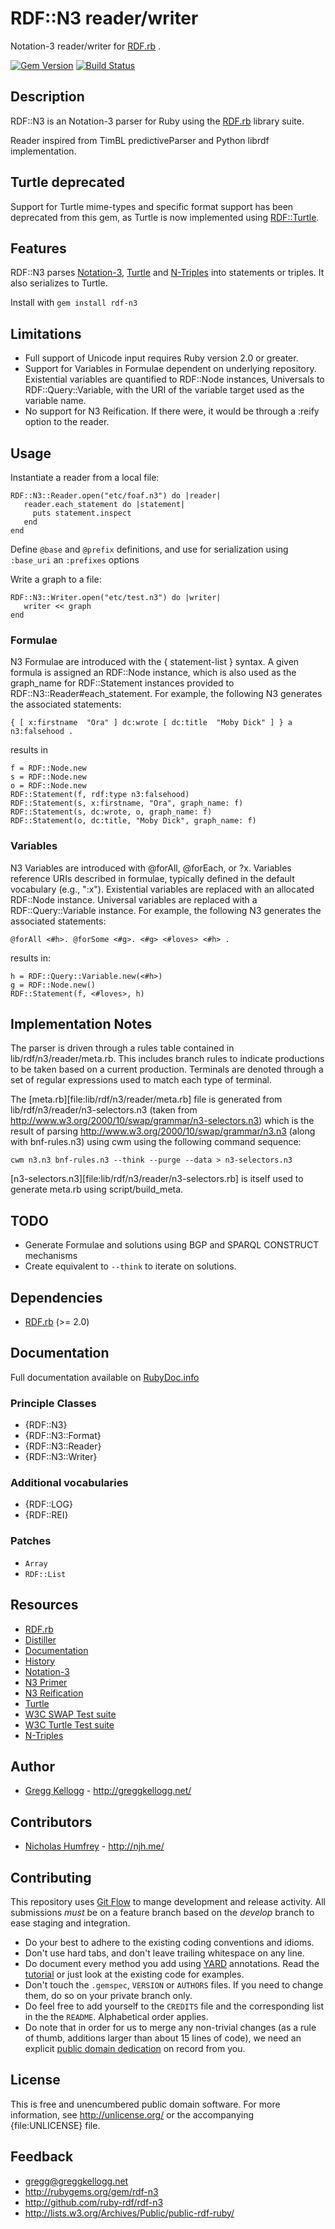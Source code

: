 # RDF::N3 reader/writer
Notation-3 reader/writer for [RDF.rb][RDF.rb] .

[![Gem Version](https://badge.fury.io/rb/rdf-n3.png)](http://badge.fury.io/rb/rdf-n3)
[![Build Status](https://travis-ci.org/ruby-rdf/rdf-n3.png?branch=master)](http://travis-ci.org/ruby-rdf/rdf-n3)

## Description
RDF::N3 is an Notation-3 parser for Ruby using the [RDF.rb][RDF.rb]  library suite.

Reader inspired from TimBL predictiveParser and Python librdf implementation.

## Turtle deprecated
Support for Turtle mime-types and specific format support has been deprecated from this gem,
as Turtle is now implemented using [RDF::Turtle][RDF::Turtle].

## Features
RDF::N3 parses [Notation-3][N3], [Turtle][Turtle] and [N-Triples][N-Triples] into statements or triples. It also serializes to Turtle.

Install with `gem install rdf-n3`

## Limitations
* Full support of Unicode input requires Ruby version 2.0 or greater.
* Support for Variables in Formulae dependent on underlying repository. Existential variables are quantified to RDF::Node instances, Universals to RDF::Query::Variable, with the URI of the variable target used as the variable name.
* No support for N3 Reification. If there were, it would be through a :reify option to the reader.

## Usage
Instantiate a reader from a local file:

    RDF::N3::Reader.open("etc/foaf.n3") do |reader|
       reader.each_statement do |statement|
         puts statement.inspect
       end
    end

Define `@base` and `@prefix` definitions, and use for serialization using `:base_uri` an `:prefixes` options

Write a graph to a file:

    RDF::N3::Writer.open("etc/test.n3") do |writer|
       writer << graph
    end

### Formulae
N3 Formulae are introduced with the { statement-list } syntax. A given formula is assigned an RDF::Node instance, which is also used as the graph_name for RDF::Statement instances provided to RDF::N3::Reader#each_statement. For example, the following N3 generates the associated statements:

    { [ x:firstname  "Ora" ] dc:wrote [ dc:title  "Moby Dick" ] } a n3:falsehood .
  
results in

    f = RDF::Node.new
    s = RDF::Node.new
    o = RDF::Node.new
    RDF::Statement(f, rdf:type n3:falsehood)
    RDF::Statement(s, x:firstname, "Ora", graph_name: f)
    RDF::Statement(s, dc:wrote, o, graph_name: f)
    RDF::Statement(o, dc:title, "Moby Dick", graph_name: f)

### Variables
N3 Variables are introduced with @forAll, @forEach, or ?x. Variables reference URIs described in formulae, typically defined in the default vocabulary (e.g., ":x"). Existential variables are replaced with an allocated RDF::Node instance. Universal variables are replaced with a RDF::Query::Variable instance. For example, the following N3 generates the associated statements:

    @forAll <#h>. @forSome <#g>. <#g> <#loves> <#h> .

results in:

    h = RDF::Query::Variable.new(<#h>)
    g = RDF::Node.new()
    RDF::Statement(f, <#loves>, h)

## Implementation Notes
The parser is driven through a rules table contained in lib/rdf/n3/reader/meta.rb. This includes
branch rules to indicate productions to be taken based on a current production. Terminals are denoted
through a set of regular expressions used to match each type of terminal.

The [meta.rb][file:lib/rdf/n3/reader/meta.rb] file is generated from lib/rdf/n3/reader/n3-selectors.n3
(taken from http://www.w3.org/2000/10/swap/grammar/n3-selectors.n3) which is the result of parsing
http://www.w3.org/2000/10/swap/grammar/n3.n3 (along with bnf-rules.n3) using cwm using the following command sequence:

    cwm n3.n3 bnf-rules.n3 --think --purge --data > n3-selectors.n3

[n3-selectors.n3][file:lib/rdf/n3/reader/n3-selectors.rb] is itself used to generate meta.rb using script/build_meta.

## TODO
* Generate Formulae and solutions using BGP and SPARQL CONSTRUCT mechanisms
* Create equivalent to `--think` to iterate on solutions.

## Dependencies
* [RDF.rb](http://rubygems.org/gems/rdf) (>= 2.0)

## Documentation
Full documentation available on [RubyDoc.info](http://rubydoc.info/github/ruby-rdf/rdf-n3/frames)

### Principle Classes
* {RDF::N3}
* {RDF::N3::Format}
* {RDF::N3::Reader}
* {RDF::N3::Writer}

### Additional vocabularies
* {RDF::LOG}
* {RDF::REI}

### Patches
* `Array`
* `RDF::List`

## Resources
* [RDF.rb][RDF.rb]
* [Distiller](http://rdf.greggkellogg.net/distiller)
* [Documentation](http://rubydoc.info/github/ruby-rdf/rdf-n3/master/frames)
* [History](file:file.History.html)
* [Notation-3][N3]
* [N3 Primer](http://www.w3.org/2000/10/swap/Primer.html)
* [N3 Reification](http://www.w3.org/DesignIssues/Reify.html)
* [Turtle][Turtle]
* [W3C SWAP Test suite](http://www.w3.org/2000/10/swap/test/README.html)
* [W3C Turtle Test suite](http://www.w3.org/2001/sw/DataAccess/df1/tests/README.txt)
* [N-Triples][N-Triples]

## Author
* [Gregg Kellogg](http://github.com/gkellogg) - <http://greggkellogg.net/>

## Contributors
* [Nicholas Humfrey](http://github.com/njh) - <http://njh.me/>

## Contributing
This repository uses [Git Flow](https://github.com/nvie/gitflow) to mange development and release activity. All submissions _must_ be on a feature branch based on the _develop_ branch to ease staging and integration.

* Do your best to adhere to the existing coding conventions and idioms.
* Don't use hard tabs, and don't leave trailing whitespace on any line.
* Do document every method you add using [YARD][] annotations. Read the
  [tutorial][YARD-GS] or just look at the existing code for examples.
* Don't touch the `.gemspec`, `VERSION` or `AUTHORS` files. If you need to
  change them, do so on your private branch only.
* Do feel free to add yourself to the `CREDITS` file and the corresponding
  list in the the `README`. Alphabetical order applies.
* Do note that in order for us to merge any non-trivial changes (as a rule
  of thumb, additions larger than about 15 lines of code), we need an
  explicit [public domain dedication][PDD] on record from you.

## License

This is free and unencumbered public domain software. For more information,
see <http://unlicense.org/> or the accompanying {file:UNLICENSE} file.

## Feedback
* <gregg@greggkellogg.net>
* <http://rubygems.org/gem/rdf-n3>
* <http://github.com/ruby-rdf/rdf-n3>
* <http://lists.w3.org/Archives/Public/public-rdf-ruby/>

[RDF.rb]:       http://ruby-rdf.github.com/rdf
[RDF::Turtle]:  http://ruby-rdf.github.com/rdf-turtle/
[N3]:           http://www.w3.org/DesignIssues/Notation3.html "Notation-3"
[Turtle]:       http://www.w3.org/TR/turtle/
[N-Triples]:    http://www.w3.org/TR/n-triples/
[YARD]:         http://yardoc.org/
[YARD-GS]:      http://rubydoc.info/docs/yard/file/docs/GettingStarted.md
[PDD]:          http://lists.w3.org/Archives/Public/public-rdf-ruby/2010May/0013.html
